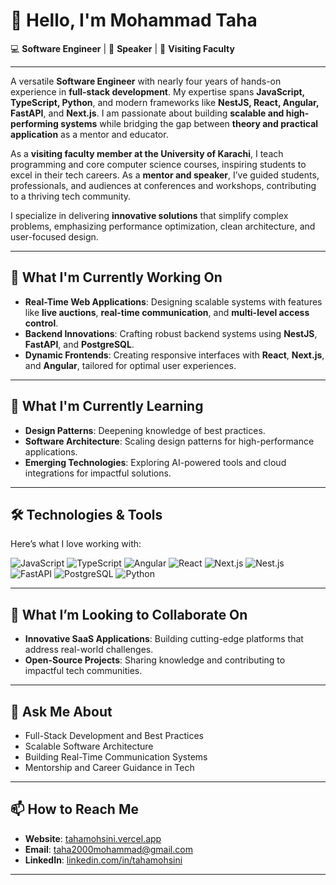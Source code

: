 # 👋 Hello, I'm Mohammad Taha  

💻 **Software Engineer** | 🎤 **Speaker**  | 🏫 **Visiting Faculty**  

---

A versatile **Software Engineer** with nearly four years of hands-on experience in **full-stack development**. My expertise spans **JavaScript, TypeScript, Python**, and modern frameworks like **NestJS, React, Angular, FastAPI**, and **Next.js**. I am passionate about building **scalable and high-performing systems** while bridging the gap between **theory and practical application** as a mentor and educator.  

As a **visiting faculty member at the University of Karachi**, I teach programming and core computer science courses, inspiring students to excel in their tech careers. As a **mentor and speaker**, I’ve guided students, professionals, and audiences at conferences and workshops, contributing to a thriving tech community.  

I specialize in delivering **innovative solutions** that simplify complex problems, emphasizing performance optimization, clean architecture, and user-focused design.

---

## 🔭 What I'm Currently Working On  

- **Real-Time Web Applications**: Designing scalable systems with features like **live auctions**, **real-time communication**, and **multi-level access control**.  
- **Backend Innovations**: Crafting robust backend systems using **NestJS**, **FastAPI**, and **PostgreSQL**.  
- **Dynamic Frontends**: Creating responsive interfaces with **React**, **Next.js**, and **Angular**, tailored for optimal user experiences.  

---

## 🌱 What I'm Currently Learning  

- **Design Patterns**: Deepening knowledge of best practices.  
- **Software Architecture**: Scaling design patterns for high-performance applications.
- **Emerging Technologies**: Exploring AI-powered tools and cloud integrations for impactful solutions.

---

## 🛠️ Technologies & Tools  
Here’s what I love working with:  

![JavaScript](https://img.shields.io/badge/JavaScript-F7DF1E?logo=javascript&logoColor=white) 
![TypeScript](https://img.shields.io/badge/TypeScript-3178C6?logo=typescript&logoColor=white) 
![Angular](https://img.shields.io/badge/Angular-DD0031?logo=angular&logoColor=white) 
![React](https://img.shields.io/badge/React-61DAFB?logo=react&logoColor=white) 
![Next.js](https://img.shields.io/badge/Next.js-000000?logo=next.js&logoColor=white) 
![Nest.js](https://img.shields.io/badge/Nest.js-E0234E?logo=nestjs&logoColor=white) 
![FastAPI](https://img.shields.io/badge/FastAPI-009688?logo=fastapi&logoColor=white) 
![PostgreSQL](https://img.shields.io/badge/PostgreSQL-4169E1?logo=postgresql&logoColor=white) 
![Python](https://img.shields.io/badge/Python-3776AB?logo=python&logoColor=white)  

---

## 👯 What I’m Looking to Collaborate On  

- **Innovative SaaS Applications**: Building cutting-edge platforms that address real-world challenges.  
- **Open-Source Projects**: Sharing knowledge and contributing to impactful tech communities.  

---

## 💬 Ask Me About  

- Full-Stack Development and Best Practices  
- Scalable Software Architecture  
- Building Real-Time Communication Systems  
- Mentorship and Career Guidance in Tech  

---

## 📫 How to Reach Me  

- **Website**: [tahamohsini.vercel.app](https://tahamohsini.vercel.app)  
- **Email**: taha2000mohammad@gmail.com  
- **LinkedIn**: [linkedin.com/in/tahamohsini](https://linkedin.com/in/tahamohsini)  

---
